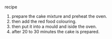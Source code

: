 recipe
1. prepare the cake mixture and preheat the oven.
2. then add the red food colouring.
3. then put it into a mould and iside the oven.
4. after 20 to 30 minutes the cake is prepared.